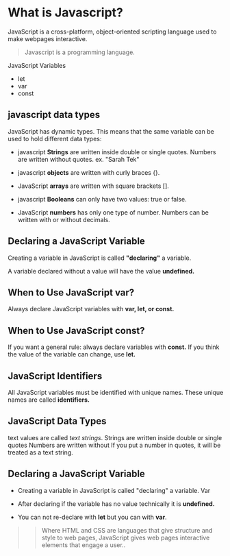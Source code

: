 # What is Javascript?

  JavaScript is a cross-platform, object-oriented scripting language used to make webpages interactive.

   > Javascript is a programming language.

 JavaScript Variables
  * let
  * var
  * const

 ## javascript data types
 
 JavaScript has dynamic types. This means that the same variable can be used to hold different data types:

   * javascript **Strings** are written inside double or single quotes. Numbers are written without quotes. ex. "Sarah Tek"

   * javascript **objects** are written with curly braces {}.

   * JavaScript **arrays** are written with square brackets [].

   * javascript **Booleans** can only have two values: true or false.

   * JavaScript **numbers** has only one type of number. Numbers can be written with or without decimals.


 ## Declaring a JavaScript Variable
 
 Creating a variable in JavaScript is called **"declaring"** a variable.

 A variable declared without a value will have the value **undefined.**

## When to Use JavaScript var?
Always declare JavaScript variables with **var, let, or const.**

 ## When to Use JavaScript const?
If you want a general rule: always declare variables with **const.**
If you think the value of the variable can change, use **let.**

 ## JavaScript Identifiers
All JavaScript variables must be identified with unique names.
These unique names are called **identifiers.**

 ## JavaScript Data Types

text values are called *text strings*.
Strings are written inside double or single quotes
Numbers are written without
If you put a number in quotes, it will be treated as a text string.

 ## Declaring a JavaScript Variable
 + Creating a variable in JavaScript is called "declaring" a variable.
 Var 

+ After declaring if the variable has no value technically it is **undefined.**

+ You can not re-declare with **let** but you can with **var**.


 >> Where HTML and CSS are languages that give structure and style to web pages, JavaScript gives web pages interactive elements that engage a user.. 